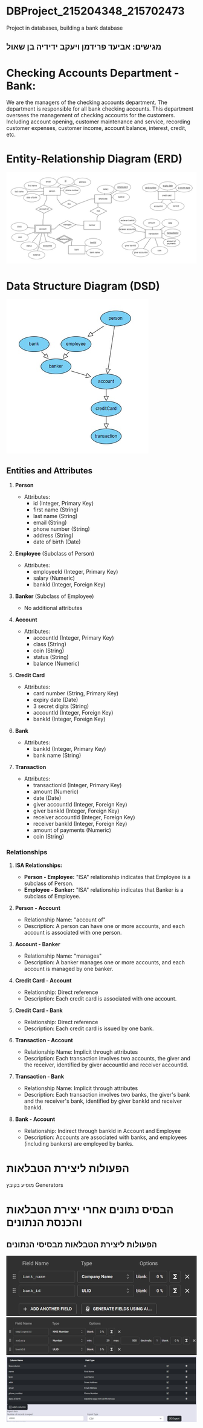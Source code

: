 # DBProject_215204348_215702473
Project in databases, building a bank database
## מגישים: אביעד פרידמן ויעקב ידידיה בן שאול
# Checking Accounts Department - Bank:
We are the managers of the checking accounts department.
 The department is responsible for all bank checking accounts.
 This department oversees the management of checking accounts for the customers.  Including account opening, customer maintenance and service, recording customer expenses, customer income, account balance, interest, credit, etc.
# Entity-Relationship Diagram (ERD)
![image](https://github.com/yybs9876/DBProject_215204348_215702473/blob/main/%D7%A9%D7%9C%D7%91%20%D7%90/erd.jpg)


# Data Structure Diagram (DSD)
![image](https://github.com/yybs9876/DBProject_215204348_215702473/blob/main/%D7%A9%D7%9C%D7%91%20%D7%90/dsd.jpg)

## Entities and Attributes

1. **Person**
   - Attributes:
     - id (Integer, Primary Key)
     - first name (String)
     - last name (String)
     - email (String)
     - phone number (String)
     - address (String)
     - date of birth (Date)

2. **Employee** (Subclass of Person)
   - Attributes:
     - employeeId (Integer, Primary Key)
     - salary (Numeric)
     - bankId (Integer, Foreign Key)

3. **Banker** (Subclass of Employee)
   - No additional attributes

4. **Account**
   - Attributes:
     - accountId (Integer, Primary Key)
     - class (String)
     - coin (String)
     - status (String)
     - balance (Numeric)

5. **Credit Card**
   - Attributes:
     - card number (String, Primary Key)
     - expiry date (Date)
     - 3 secret digits (String)
     - accountId (Integer, Foreign Key)
     - bankId (Integer, Foreign Key)

6. **Bank**
   - Attributes:
     - bankId (Integer, Primary Key)
     - bank name (String)

7. **Transaction**
   - Attributes:
     - transactionId (Integer, Primary Key)
     - amount (Numeric)
     - date (Date)
     - giver accountId (Integer, Foreign Key)
     - giver bankId (Integer, Foreign Key)
     - receiver accountId (Integer, Foreign Key)
     - receiver bankId (Integer, Foreign Key)
     - amount of payments (Numeric)
     - coin (String)

### Relationships

1. **ISA Relationships:**
   - **Person - Employee:** "ISA" relationship indicates that Employee is a subclass of Person.
   - **Employee - Banker:** "ISA" relationship indicates that Banker is a subclass of Employee.

2. **Person - Account**
   - Relationship Name: "account of"
   - Description: A person can have one or more accounts, and each account is associated with one person.

3. **Account - Banker**
   - Relationship Name: "manages"
   - Description: A banker manages one or more accounts, and each account is managed by one banker.

4. **Credit Card - Account**
   - Relationship: Direct reference
   - Description: Each credit card is associated with one account.

5. **Credit Card - Bank**
   - Relationship: Direct reference
   - Description: Each credit card is issued by one bank.

6. **Transaction - Account**
   - Relationship Name: Implicit through attributes
   - Description: Each transaction involves two accounts, the giver and the receiver, identified by giver accountId and receiver accountId.

7. **Transaction - Bank**
   - Relationship Name: Implicit through attributes
   - Description: Each transaction involves two banks, the giver's bank and the receiver's bank, identified by giver bankId and receiver bankId.

8. **Bank - Account**
   - Relationship: Indirect through bankId in Account and Employee
   - Description: Accounts are associated with banks, and employees (including bankers) are employed by banks.


# הפעולות ליצירת הטבלאות
מופיע בקובץ Generators
# הבסיס נתונים אחרי יצירת הטבלאות והכנסת הנתונים
## הפעולות ליצירת הטבלאות מבסיסי הנתונים


![image](https://github.com/yybs9876/DBProject_215204348_215702473/blob/main/%D7%93%D7%95%D7%97/banks.jpg)
![image](https://github.com/yybs9876/DBProject_215204348_215702473/blob/main/%D7%93%D7%95%D7%97/employee.jpg)
![image](https://github.com/yybs9876/DBProject_215204348_215702473/blob/main/%D7%93%D7%95%D7%97/people.jpg)
